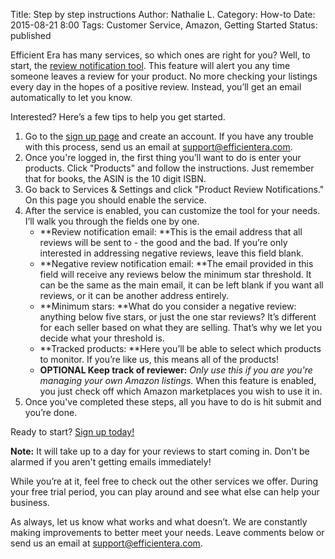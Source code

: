 Title: Step by step instructions
Author: Nathalie L.
Category: How-to
Date: 2015-08-21 8:00
Tags: Customer Service, Amazon, Getting Started
Status: published

Efficient Era has many services, so which ones are right for you? Well, to start, the [review notification tool](https://efficientera.com/pages/feedback/review-notifications.html). This feature will alert you any time someone leaves a review for your product. No more checking your listings every day in the hopes of a positive review. Instead, you’ll get an email automatically to let you know.

Interested? Here’s a few tips to help you get started.

1. Go to the [sign up page]() and create an account. If you have any trouble with this process, send us an email at [support@efficientera.com](mailto:support@efficientera.com).
2. Once you're logged in, the first thing you’ll want to do is enter your products. Click "Products" and follow the instructions. Just remember that for books, the ASIN is  the 10 digit ISBN.
3. Go back to Services & Settings and click "Product Review Notifications." On this page you should enable the service. 
4. After the service is enabled, you can customize the tool for your needs. I’ll walk you through the fields one by one.
	* **Review notification email: **This is the email address that all reviews will be sent to - the good and the bad. If you’re only interested in addressing negative reviews, leave this field blank. 
	* **Negative review notification email: **The email provided in this field will receive any reviews below the minimum star threshold. It can be the same as the main email, it can be left blank if you want all reviews, or it can be another address entirely. 
	* **Minimum stars: **What do you consider a negative review: anything below five stars, or just the one star reviews? It’s different for each seller based on what they are selling. That’s why we let you decide what your threshold is. 
	* **Tracked products: **Here you’ll be able to select which products to monitor. If you’re like us, this means all of the products!
	* **OPTIONAL Keep track of reviewer:** *Only use this if you are you're managing your own Amazon listings.* When this feature is enabled, you just check off which Amazon marketplaces you wish to use it in.
5. Once you've completed these steps, all you have to do is hit submit and you’re done. 

Ready to start? [Sign up today!](https://app.efficientera.com/login/?next=/settings/ "Sign up")

**Note:** It will take up to a day for your reviews to start coming in. Don't be alarmed if you aren't getting emails immediately! 

While you’re at it, feel free to check out the other services we offer. During your free trial period, you can play around and see what else can help your business.

As always, let us know what works and what doesn’t. We are constantly making improvements to better meet your needs. Leave comments below or send us an email at [support@efficientera.com](mailto:support@efficientera.com).